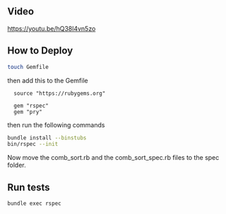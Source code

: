 ## Video
https://youtu.be/hQ38l4vn5zo

## How to Deploy
```bash
touch Gemfile
```

then add this to the Gemfile

```
  source "https://rubygems.org"

  gem "rspec"
  gem "pry"
```

then run the following commands

```bash
bundle install --binstubs
bin/rspec --init
```

Now move the comb_sort.rb and the comb_sort_spec.rb files to the spec folder.

## Run tests
```bash
bundle exec rspec
```